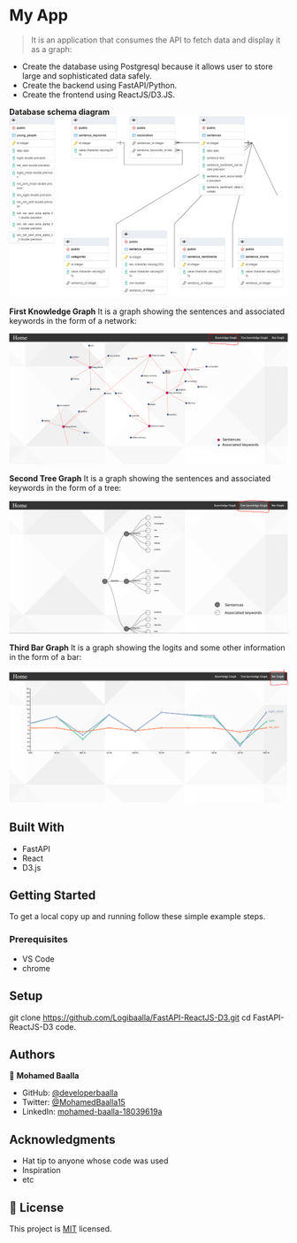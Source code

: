 # My App

> It is an application that consumes the API to fetch data and display it as a graph:
- Create the database using Postgresql because it allows user to store large and sophisticated data safely.
- Create the backend using FastAPI/Python.
- Create the frontend using ReactJS/D3.JS.

**Database schema diagram**
![Database schema diagram](attachments/database.png)

**First Knowledge Graph**
It is a graph showing the sentences and associated keywords in the form of a network:

![knowledge graph](attachments/Graph1.PNG)

**Second Tree Graph**
It is a graph showing the sentences and associated keywords in the form of a tree:

![Tree graph](attachments/Graph2.PNG)

**Third Bar Graph**
It is a graph showing the logits and some other information in the form of a bar:

![Bar graph](attachments/Graph3.PNG)


## Built With

- FastAPI
- React
- D3.js

## Getting Started

To get a local copy up and running follow these simple example steps.

### Prerequisites
- VS Code
- chrome

## Setup
git clone https://github.com/Logibaalla/FastAPI-ReactJS-D3.git
cd FastAPI-ReactJS-D3
code.

## Authors

👤 **Mohamed Baalla**

- GitHub: [@developerbaalla](https://github.com/developerbaalla)
- Twitter: [@MohamedBaalla15](https://twitter.com/MohamedBaalla15)
- LinkedIn: [mohamed-baalla-18039619a](https://linkedin.com/in/mohamed-baalla-18039619a)



## Acknowledgments

- Hat tip to anyone whose code was used
- Inspiration
- etc

## 📝 License

This project is [MIT](./MIT.md) licensed.
